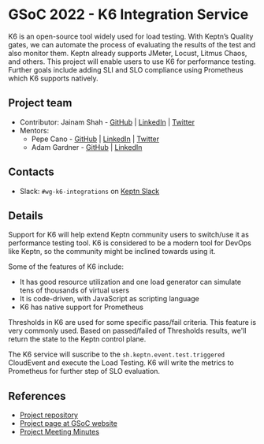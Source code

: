 GSoC 2022 - K6 Integration Service
==========

K6 is an open-source tool widely used for load testing.
With Keptn’s Quality gates, we can automate the process of evaluating the results of the test and also monitor them.
Keptn already supports JMeter, Locust, Litmus Chaos, and others.
This project will enable users to use K6 for performance testing.
Further goals include adding SLI and SLO compliance using Prometheus which K6 supports natively.

## Project team

<!-- TODO: add GitHub and social media links here -->

- Contributor: Jainam Shah - [GitHub](https://github.com/jainammm/) | [LinkedIn](https://www.linkedin.com/in/jainammm/) | [Twitter](https://twitter.com/jvenommm)
- Mentors:
  - Pepe Cano - [GitHub](https://github.com/ppcano/) | [LinkedIn](https://www.linkedin.com/in/ppcano/) | [Twitter](https://twitter.com/ppcano_)
  - Adam Gardner - [GitHub](https://github.com/agardnerit/) | [LinkedIn](https://www.linkedin.com/in/agardner1/)

## Contacts

- Slack: `#wg-k6-integrations` on [Keptn Slack](https://keptn.sh/community/#slack)

## Details

Support for K6 will help extend Keptn community users to switch/use it as performance testing tool. 
K6 is considered to be a modern tool for DevOps like Keptn, so the community might be inclined towards using it. 

Some of the features of K6 include: 
* It has good resource utilization and one load generator can simulate tens of thousands of virtual users
* It is code-driven, with JavaScript as scripting language
* K6 has native support for Prometheus

Thresholds in K6 are used for some specific pass/fail criteria. This feature is very commonly used. Based on passed/failed of Thresholds results, we'll return the state to the Keptn control plane.

The K6 service will suscribe to the `sh.keptn.event.test.triggered` CloudEvent and execute the Load Testing. K6 will write the metrics to Prometheus for further step of SLO evaluation.


## References

* [Project repository](https://github.com/keptn-sandbox/k6-service)
* [Project page at GSoC website](https://summerofcode.withgoogle.com/programs/2022/projects/0xICJhw8)
* [Project Meeting Minutes](https://docs.google.com/document/d/1A3gbtQ6-YOTpO3v_ltBgHWTODFt93zByHXWVJ6r0jcg/edit?usp=sharing)
